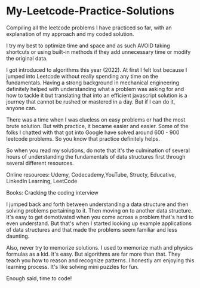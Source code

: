 # My-Leetcode-Practice-Solutions

Compiling all the leetcode problems I have practiced so far, with an explanation of
my approach and my coded solution.

I try my best to optimize time and space and as such AVOID taking shortcuts or using built-in methods if they add unnecessary time or modify the original data.

I got introduced to algorithms this year (2022). At first I felt lost because I jumped into Leetcode without really spending any time on the fundamentals. Having a strong background in mechanical engineering definitely helped with understanding what a problem was asking for and how to tackle it but translating that into an efficient javascript solution is a journey that cannot be rushed or mastered in a day. But if I can do it, anyone can.

There was a time when I was clueless on easy problems or had the most brute solution. But with practice, it became easier and easier. Some of the folks I chatted with that got into Google have solved around 600 - 900 leetcode problems. So you know that practice definitely helps.

So when you read my solutions, do note that it's the culmination of several hours of understanding the fundamentals of data structures first through several different resources.

Online resources:
Udemy, Codecademy,YouTube, Structy, Educative, LinkedIn Learning, LeetCode

Books:
Cracking the coding interview

I jumped back and forth between understanding a data structure and then solving problems pertaining to it. Then moving on to another data structure. It's easy to get demotivated when you come across a problem that's hard to even understand. But that's when I started looking up example applications of data structures and that made the problems seem familiar and less daunting.

Also, never try to memorize solutions. I used to memorize math and physics formulas as a kid. It's easy. But algorithms are far more than that. They teach you how to reason and recognize patterns. I honestly am enjoying this learning process. It's like solving mini puzzles for fun.

Enough said, time to code!
